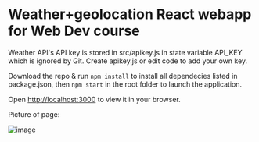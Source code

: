# Weather+geolocation React webapp for Web Dev course

Weather API's API key is stored in src/apikey.js in state variable API_KEY which is ignored by Git. Create apikey.js or edit code to add your own key.

Download the repo & run `npm install` to install all dependecies listed in package.json, then `npm start` in the root folder to launch the application. 

Open [http://localhost:3000](http://localhost:3000) to view it in your browser.

Picture of page:

![image](https://user-images.githubusercontent.com/46389455/195975346-ddc208bd-b80b-4426-bc60-0b54ae27790b.png)
